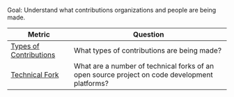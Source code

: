 
Goal: Understand what contributions organizations and people are being made.


Metric | Question
--- | ---
[Types of Contributions](types-of-contributions.md) | What types of contributions are being made?
[Technical Fork](technical-fork.md)| What are a number of technical forks of an open source project on code development platforms?
